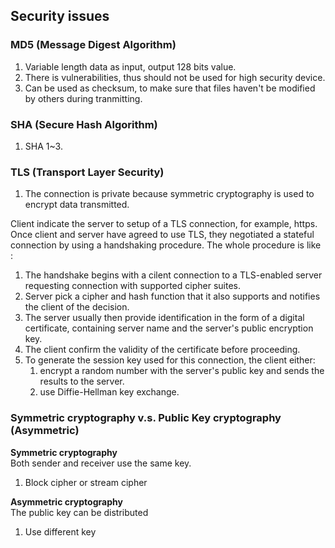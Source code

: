 ## Security issues
### MD5 (Message Digest Algorithm)
1. Variable length data as input, output 128 bits value.
2. There is vulnerabilities, thus should not be used for high security device.
3. Can be used as checksum, to make sure that files haven't be modified by others during tranmitting.

### SHA (Secure Hash Algorithm)
1. SHA 1~3.

### TLS (Transport Layer Security)
1. The connection is private because symmetric cryptography is used to encrypt data transmitted.

Client indicate the server to setup of a TLS connection, for example, https. Once client and server have agreed to use TLS, they negotiated a stateful connection by using a handshaking procedure. The whole procedure is like : 
1. The handshake begins with a cilent connection to a TLS-enabled server requesting connection with supported cipher suites.
2. Server pick a cipher and hash function that it also supports and notifies the client of the decision.
3. The server usually then provide identification in the form of a digital certificate, containing server name and the server's public encryption key.
4. The client confirm the validity of the certificate before proceeding.
5. To generate the session key used for this connection, the client either:
    1. encrypt a random number with the server's public key and sends the results to the server.
    2. use Diffie-Hellman key exchange.

### Symmetric cryptography v.s. Public Key cryptography (Asymmetric)
**Symmetric cryptography** <br />
Both sender and receiver use the same key.
1. Block cipher or stream cipher

**Asymmetric cryptography** <br />
The public key can be distributed
1. Use different key
